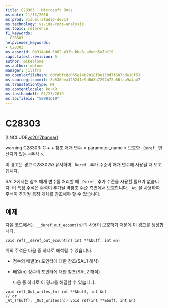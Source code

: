 ```yaml
---
title: C28303 | Microsoft Docs
ms.date: 11/15/2016
ms.prod: visual-studio-dev14
ms.technology: vs-ide-code-analysis
ms.topic: reference
f1_keywords:
- C28303
helpviewer_keywords:
- C28303
ms.assetid: 0b314abd-6082-43fb-bba3-a9edb5a7bf19
caps.latest.revision: 5
author: mikeblome
ms.author: mblome
manager: jillfra
ms.openlocfilehash: 6dfabfc8c065e14b2018f8e150d7f687cde10f53
ms.sourcegitcommit: 8b538eea125241e9d6d8b7297b72a66faa9a4a47
ms.translationtype: MT
ms.contentlocale: ko-KR
ms.lasthandoff: 01/23/2019
ms.locfileid: "58981619"
---
```

# <a name="c28303"></a>C28303
[!INCLUDE[vs2017banner](../includes/vs2017banner.md)]

warning C28303: C + + 참조 매개 변수 < parameter_name > 모호한 `_Deref_` 연산자가 있는 \<주석 >.  
  
 이 경고는 경고 C28302와 유사하며 `_Deref_` 추가 수준이 매개 변수에 사용될 때 보고됩니다.  
  
 SAL2에서는 참조 매개 변수를 처리할 때 `_Deref_` 추가 수준을 사용할 필요가 없습니다. 이 특정 주석은 주석이 추가될 역참조 수준 측면에서 모호합니다. `_At_`을 사용하여 주석이 추가될 특정 개체를 참조해야 할 수 있습니다.  
  
## <a name="example"></a>예제  
 다음 코드에서는 `__deref_out_ecount(n)`의 사용이 모호하기 때문에 이 경고를 생성합니다.  
  
```  
void ref(__deref_out_ecount(n) int **&buff, int &n)  
```  
  
 위의 주석은 다음 중 하나로 해석될 수 있습니다.  
  
- 정수의 배열(n) 포인터에 대한 참조(SAL1 해석)  
  
- 배열(n) 정수의 포인터에 대한 참조(SAL2 해석)  
  
  다음 중 하나로 이 경고를 해결할 수 있습니다.  
  
```  
void ref(_Out_writes_(n) int **&buff, int &n)  
// or  
_At_(*buff), _Out_writes(n)) void ref(int **&buff, int &n)  
  
```
